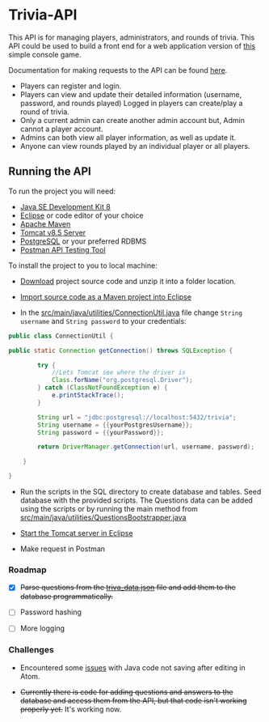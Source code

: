 # Trivia-API
This API is for managing players, administrators, and rounds of trivia. This API could be used to build a front end for a web application version of [this](https://github.com/TR-1000/trivia_game) simple console game.

Documentation for making requests to the API can be found [here](https://documenter.getpostman.com/view/8437872/TVmFifEd).


* Players can register and login.
* Players can view and update their detailed information (username, password, and rounds played)
Logged in players can create/play a round of trivia.
* Only a current admin can create another admin account but, Admin cannot a player account.
* Admins can both view all player information, as well as update it.
* Anyone can view rounds played by an individual player or all players.

## Running the API

To run the project you will need:
* [Java SE Development Kit 8](https://www.oracle.com/java/technologies/javase/javase-jdk8-downloads.html)
* [Eclipse](https://www.eclipse.org/downloads/packages/release/2020-09/r/eclipse-ide-java-developers) or code editor of your choice
* [Apache Maven](https://maven.apache.org/)
* [Tomcat v8.5 Server](https://tomcat.apache.org/download-80.cgi)
* [PostgreSQL](https://www.postgresql.org/) or your preferred RDBMS
* [Postman API Testing Tool](https://www.postman.com/)

To install the project to you to local machine:
* [Download](https://github.com/TR-1000/trivia-api/archive/master.zip) project source code and unzip it into a folder location.
* [Import source code as a Maven project into Eclipse](https://github.com/TR-1000/trivia-api/blob/master/Import_Maven_Project_Into_Eclipse-Javapapers.pdf)

* In the [src/main/java/utilities/ConnectionUtil.java](https://github.com/TR-1000/trivia-api/blob/master/src/main/java/utilities/ConnectionUtil.java) file
change `String username` and `String password` to your credentials:
```Java
public class ConnectionUtil {

public static Connection getConnection() throws SQLException {

		try {
			//Lets Tomcat see where the driver is
			Class.forName("org.postgresql.Driver");
		} catch (ClassNotFoundException e) {
			e.printStackTrace();
		}

		String url = "jdbc:postgresql://localhost:5432/trivia";
		String username = {{yourPostgresUsername}};
		String password = {{yourPassword}};

		return DriverManager.getConnection(url, username, password);

	}

}
```
* Run the scripts in the SQL directory to create database and tables. Seed database with the provided scripts. The Questions data can be added using the scripts or by running the main method from [src/main/java/utilities/QuestionsBootstrapper.java](https://github.com/TR-1000/trivia-api/blob/master/src/main/java/utilities/QuestionsBootstrapper.java)

* [Start the Tomcat server in Eclipse](https://github.com/TR-1000/trivia-api/blob/master/Tomcat_Configuration_In_Eclipse-Baeldung.pdf)

* Make request in Postman


### Roadmap

- [x] ~~Parse questions from the [triva_data.json](https://github.com/TR-1000/trivia-api/blob/master/trivia_data.json) file and add them to the database programmatically.~~

- [ ] Password hashing

- [ ] More logging

### Challenges
* Encountered some [issues](https://discuss.atom.io/t/atom-is-not-saving-files/72580/4) with Java code not saving after editing in Atom.

* ~~Currently there is code for adding questions and answers to the database and access them from the API, but that code isn't working properly yet.~~
It's working now.
